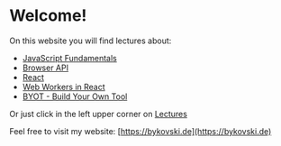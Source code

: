 # Welcome!

On this website you will find lectures about:

- [JavaScript Fundamentals](./lectures/javascript-fundamentals/index.md)
- [Browser API](./lectures/browser-api/index.md)
- [React](./lectures/react/index.md)
- [Web Workers in React](./lectures/web-workers-in-react/introduction.md)
- [BYOT - Build Your Own Tool](./lectures/byot/index.md)

Or just click in the left upper corner on [Lectures](./lectures/index.md)

Feel free to visit my website: [https://bykovski.de](https://bykovski.de)
